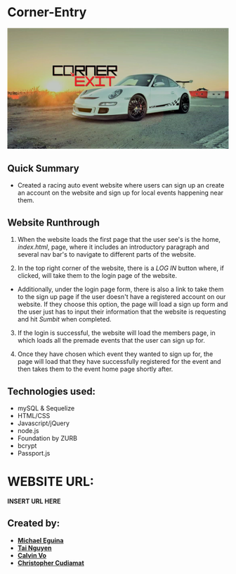 # Corner-Entry
![Logo](/public/assets/img/White-Car_LW.png)

## Quick Summary
* Created a racing auto event website where users can sign up an create an account on the website and sign up for local events happening near them.

## Website Runthrough
1. When the website loads the first page that the user see's is the home, *index.html*, page, where it includes an introductory paragraph and several nav bar's to navigate to different parts of the website.

2. In the top right corner of the website, there is a *LOG IN* button where, if clicked, will take them to the login page of the website.

* Additionally, under the login page form, there is also a link to take them to the sign up page if the user doesn't have a registered account on our website. If they choose this option, the page will load a sign up form and the user just has to input their information that the website is requesting and hit *Sumbit* when completed.

3. If the login is successful, the website will load the members page, in which loads all the premade events that the user can sign up for.

4. Once they have chosen which event they wanted to sign up for, the page will load that they have successfully registered for the event and then takes them to the event home page shortly after.

## Technologies used:
* mySQL & Sequelize
* HTML/CSS
* Javascript/jQuery
* node.js
* Foundation by ZURB
* bcrypt
* Passport.js

# WEBSITE URL:
**INSERT URL HERE**

## Created by:
* [**Michael Eguina**](https://github.com/Adriverforlife)
* [**Tai Nguyen**](https://github.com/Tai-Nguyen-89)
* [**Calvin Vo**](https://github.com/Calyasu)
* [**Christopher Cudiamat**](https://github.com/ccudiamat)

